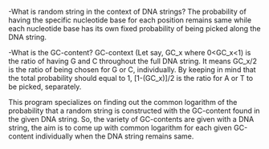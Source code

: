 -What is random string in the context of DNA strings?
The probability of having the specific nucleotide base for each position remains same while each nucleotide base has its own fixed probability of being picked along the DNA string. 

-What is the GC-content?
GC-context (Let say, GC_x where 0<GC_x<1) is the ratio of having G and C throughout the full DNA string. It means GC_x/2 is the ratio of being chosen for G or C, individually. By keeping in mind that the total probability should equal to 1, [1-(GC_x)]/2 is the ratio for A or T to be picked, separately.

This program specializes on finding out the common logarithm of the probability that a random string is constructed with the GC-content found in the given DNA string. So, the variety of GC-contents are given with a DNA string, the aim is to come up with common logarithm for each given GC-content individually when the DNA string remains same. 



